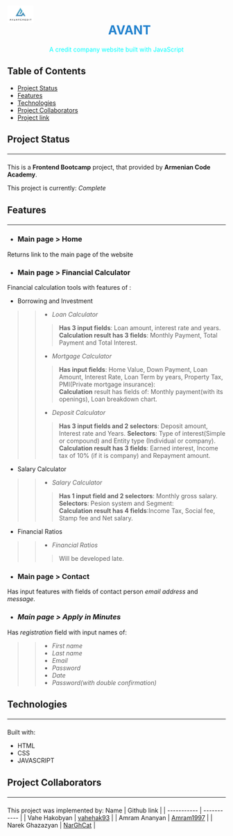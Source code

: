 <img src="./images/avant_logo.jpg" width="60px" align = "left">
<h1 align="center" style="color:#2382ce;"> AVANT</h1>

<p align="center" style="color: aqua">A credit company website built with JavaScript</p>

## Table of Contents 
* [Project Status](#project-status)
* [Features](#features)
* [Technologies](#technologies)
* [Project Collaborators](#contact)
* [Project link](https://github.com/Amram1997/avant-js-project.git)

## Project Status  <hr/>
This is a **Frontend Bootcamp** project, that provided by **Armenian Code Academy**.

This project is currently: *Complete*

## Features <hr/> 

-  ### Main page > Home 
Returns link to the main page of the website

-  ### Main page > Financial Calculator 
Financial calculation tools with features of :
-  Borrowing and Investment
>> - *Loan Calculator*
>>> **Has 3 input fields**: Loan amount, interest rate and years.\
 **Calculation result has 3 fields**: Monthly Payment, Total Payment and Total Interest.
>> - *Mortgage Calculator*
>>> **Has input fields**: Home Value, Down Payment, Loan Amount, Interest Rate, Loan Term by years, Property Tax, PMI(Private mortgage insurance):\
**Calculation** result has fields of: Monthly payment(with its openings), Loan breakdown chart.
>> - *Deposit Calculator*
>>> **Has 3 input fields and 2 selectors**: Deposit amount, Interest rate and Years. **Selectors**: Type of interest(Simple or compound) and Entity type (Individual or company).\
**Calculation result has 3 fields**: Earned interest, Income tax of 10% (if it is company) and Repayment amount. 
-  Salary Calculator
>> - *Salary Calculator*
>>> **Has 1 input field and 2 selectors**: Monthly gross salary. **Selectors**: Pesion system and Segment:\
**Calculation result has 4 fields**:Income Tax, Social fee, Stamp fee and Net salary.
-  Financial Ratios
>> - *Financial Ratios*
>>> Will be developed late.
-  ### Main page > Contact
Has input features with fields of contact person *email address* and *message*. 
-  ### *Main page > Apply in Minutes*
Has *registration* field with input names of:
>> - *First name*
>> - *Last name*
>> - *Email*
>> - *Password*
>> - *Date*
>> - *Password(with double confirmation)*

## Technologies  <hr/>
Built with:
- HTML
- CSS
- JAVASCRIPT
## Project Collaborators <hr/>
This project was implemented by:
 Name | Github link |
| ----------- | ----------- |
| Vahe Hakobyan | [vahehak93](https://github.com/vahehak93) |
| Amram Ananyan | [Amram1997](https://github.com/Amram1997) |
| Narek Ghazazyan | [NarGhCat](https://github.com/NarGhCat) |
